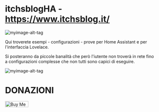 # itchsblogHA - https://www.itchsblog.it/

![myimage-alt-tag](https://i0.wp.com/www.itchsblog.it/wp-content/uploads/2022/08/cropped-rev-01.png?w=3121&ssl=1)

Qui troverete esempi - configurazioni - prove per Home Assistant e per l'interfaccia Lovelace.

Si posteranno da piccole banalità che però l'iutente non troverà in rete fino a configurazioni complesse che non tutti sono capici di eseguire.

![myimage-alt-tag](https://upload.wikimedia.org/wikipedia/commons/thumb/6/6e/Home_Assistant_Logo.svg/519px-Home_Assistant_Logo.svg.png)

<h1>DONAZIONI</h1>

<a href="https://www.buymeacoffee.com/rssfra97" target="_blank"><img src="https://cdn.buymeacoffee.com/buttons/v2/default-red.png" alt="Buy Me A Coffee" style="height: 20px !important;width: 77px !important;" ></a>
